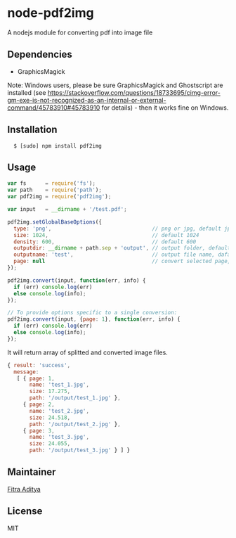 # node-pdf2img

A nodejs module for converting pdf into image file

## Dependencies
- GraphicsMagick

Note: Windows users, please be sure GraphicsMagick and Ghostscript are installed (see https://stackoverflow.com/questions/18733695/cimg-error-gm-exe-is-not-recognized-as-an-internal-or-external-command/45783910#45783910 for details) - then it works fine on Windows.

## Installation
```
  $ [sudo] npm install pdf2img
```

## Usage

```javascript
var fs      = require('fs');
var path    = require('path');
var pdf2img = require('pdf2img');

var input   = __dirname + '/test.pdf';

pdf2img.setGlobalBaseOptions({
  type: 'png',                                // png or jpg, default jpg
  size: 1024,                                 // default 1024
  density: 600,                               // default 600
  outputdir: __dirname + path.sep + 'output', // output folder, default null (if null given, then it will create folder name same as file name)
  outputname: 'test',                         // output file name, dafault null (if null given, then it will create image name same as input name)
  page: null                                  // convert selected page, default null (if null given, then it will convert all pages)
});

pdf2img.convert(input, function(err, info) {
  if (err) console.log(err)
  else console.log(info);
});

// To provide options specific to a single conversion:
pdf2img.convert(input, {page: 1}, function(err, info) {
  if (err) console.log(err)
  else console.log(info);
});
```

It will return array of splitted and converted image files.

```javascript
{ result: 'success',
  message: 
   [ { page: 1,
       name: 'test_1.jpg',
       size: 17.275,
       path: '/output/test_1.jpg' },
     { page: 2,
       name: 'test_2.jpg',
       size: 24.518,
       path: '/output/test_2.jpg' },
     { page: 3,
       name: 'test_3.jpg',
       size: 24.055,
       path: '/output/test_3.jpg' } ] }
```

## Maintainer
[Fitra Aditya][0]

## License
MIT

[0]: https://github.com/fitraditya
